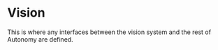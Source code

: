 # Vision
This is where any interfaces between the vision system and the rest of Autonomy are defined.